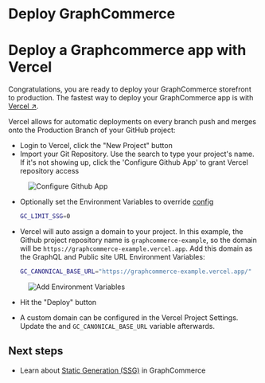 # Deploy GraphCommerce

# Deploy a Graphcommerce app with Vercel

Congratulations, you are ready to deploy your GraphCommerce storefront to
production. The fastest way to deploy your GraphCommerce app is with
[Vercel ↗](https://vercel.com/).

Vercel allows for automatic deployments on every branch push and merges onto the
Production Branch of your GitHub project:

- Login to Vercel, click the "New Project" button
- Import your Git Repository. Use the search to type your project's name. If
  it's not showing up, click the 'Configure Github App' to grant Vercel
  repository access

<figure>

![Configure Github App](https://user-images.githubusercontent.com/1251986/157830779-6d97d971-f3f3-4695-87d7-f8ab6277872f.jpg)

</figure>

- Optionally set the Environment Variables to override [config](./config.md)

  ```bash
  GC_LIMIT_SSG=0
  ```

- Vercel will auto assign a domain to your project. In this example, the Github
  project repository name is `graphcommerce-example`, so the domain will be
  `https://graphcommerce-example.vercel.app`. Add this domain as the GraphQL and
  Public site URL Environment Variables:

  ```bash
  GC_CANONICAL_BASE_URL="https://graphcommerce-example.vercel.app/"
  ```

<figure>

![Add Environment Variables](https://user-images.githubusercontent.com/1251986/157830852-8fbdbe31-1fe7-42ff-9109-13f435435b9e.jpg)

</figure>

- Hit the "Deploy" button

- A custom domain can be configured in the Vercel Project Settings. Update the
  and `GC_CANONICAL_BASE_URL` variable afterwards.

## Next steps

- Learn about [Static Generation (SSG)](../framework/static-generation.md) in
  GraphCommerce
